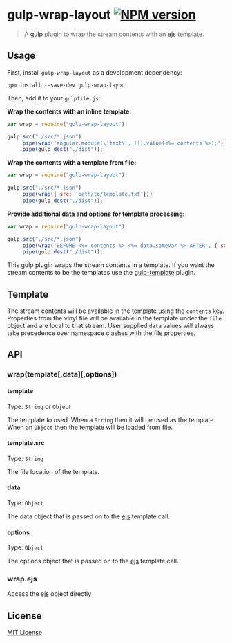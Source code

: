 # gulp-wrap-layout [![NPM version][npm-image]][npm-url]

> A [gulp](https://github.com/gulpjs/gulp) plugin to wrap the stream contents with an [ejs](https://www.npmjs.com/package/ejs) template.

## Usage

First, install `gulp-wrap-layout` as a development dependency:

```shell
npm install --save-dev gulp-wrap-layout
```

Then, add it to your `gulpfile.js`:

**Wrap the contents with an inline template:**

```javascript
var wrap = require("gulp-wrap-layout");

gulp.src("./src/*.json")
	.pipe(wrap('angular.module(\'text\', []).value(<%= contents %>);'))
	.pipe(gulp.dest("./dist"));
```

**Wrap the contents with a template from file:**

```javascript
var wrap = require("gulp-wrap-layout");

gulp.src("./src/*.json")
	.pipe(wrap({ src: 'path/to/template.txt'}))
	.pipe(gulp.dest("./dist"));
```

**Provide additional data and options for template processing:**

```javascript
var wrap = require("gulp-wrap-layout");

gulp.src("./src/*.json")
	.pipe(wrap('BEFORE <%= contents %> <%= data.someVar %> AFTER', { someVar: 'someVal'}, { variable: 'data' }))
	.pipe(gulp.dest("./dist"));
```

This gulp plugin wraps the stream contents in a template. If you want the stream contents to be the templates use the [gulp-template](https://github.com/sindresorhus/gulp-template) plugin.

## Template

The stream contents will be available in the template using the `contents` key. Properties from the vinyl file will be available in the template under the `file` object and are local to that stream. User supplied `data` values will always take precedence over namespace clashes with the file properties.

## API

### wrap(template\[,data\]\[,options\])

#### template
Type: `String` or `Object`

The template to used. When a `String` then it will be used as the template. When an `Object` then the template will be loaded from file.

#### template.src
Type: `String`

The file location of the template.

#### data
Type: `Object`

The data object that is passed on to the [ejs](https://www.npmjs.com/package/ejs#example) template call.

#### options
Type: `Object`

The options object that is passed on to the [ejs](https://www.npmjs.com/package/ejs#example) template call.

### wrap.ejs

Access the [ejs](https://www.npmjs.com/package/ejs) object directly

## License

[MIT License](http://en.wikipedia.org/wiki/MIT_License)

[npm-url]: https://npmjs.org/package/gulp-wrap-layout
[npm-image]: https://badge.fury.io/js/gulp-wrap-layout.png